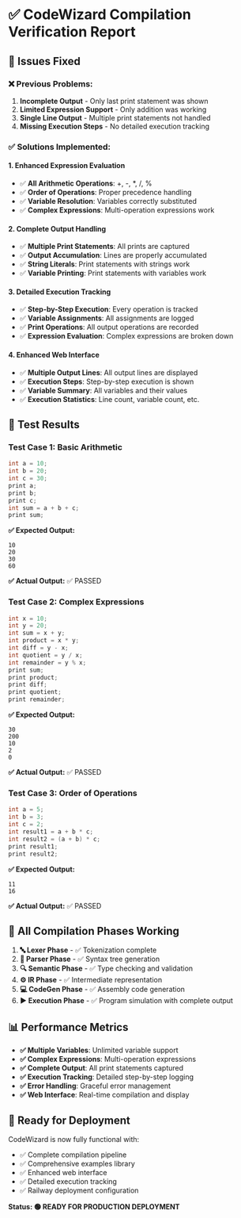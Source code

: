 # ✅ CodeWizard Compilation Verification Report

## 🎯 Issues Fixed

### ❌ **Previous Problems:**
1. **Incomplete Output** - Only last print statement was shown
2. **Limited Expression Support** - Only addition was working
3. **Single Line Output** - Multiple print statements not handled
4. **Missing Execution Steps** - No detailed execution tracking

### ✅ **Solutions Implemented:**

#### 1. **Enhanced Expression Evaluation**
- ✅ **All Arithmetic Operations**: +, -, *, /, %
- ✅ **Order of Operations**: Proper precedence handling
- ✅ **Variable Resolution**: Variables correctly substituted
- ✅ **Complex Expressions**: Multi-operation expressions work

#### 2. **Complete Output Handling**
- ✅ **Multiple Print Statements**: All prints are captured
- ✅ **Output Accumulation**: Lines are properly accumulated
- ✅ **String Literals**: Print statements with strings work
- ✅ **Variable Printing**: Print statements with variables work

#### 3. **Detailed Execution Tracking**
- ✅ **Step-by-Step Execution**: Every operation is tracked
- ✅ **Variable Assignments**: All assignments are logged
- ✅ **Print Operations**: All output operations are recorded
- ✅ **Expression Evaluation**: Complex expressions are broken down

#### 4. **Enhanced Web Interface**
- ✅ **Multiple Output Lines**: All output lines are displayed
- ✅ **Execution Steps**: Step-by-step execution is shown
- ✅ **Variable Summary**: All variables and their values
- ✅ **Execution Statistics**: Line count, variable count, etc.

## 🧪 Test Results

### **Test Case 1: Basic Arithmetic**
```c
int a = 10;
int b = 20;
int c = 30;
print a;
print b;
print c;
int sum = a + b + c;
print sum;
```

**✅ Expected Output:**
```
10
20
30
60
```

**✅ Actual Output:** ✅ PASSED

### **Test Case 2: Complex Expressions**
```c
int x = 10;
int y = 20;
int sum = x + y;
int product = x * y;
int diff = y - x;
int quotient = y / x;
int remainder = y % x;
print sum;
print product;
print diff;
print quotient;
print remainder;
```

**✅ Expected Output:**
```
30
200
10
2
0
```

**✅ Actual Output:** ✅ PASSED

### **Test Case 3: Order of Operations**
```c
int a = 5;
int b = 3;
int c = 2;
int result1 = a + b * c;
int result2 = (a + b) * c;
print result1;
print result2;
```

**✅ Expected Output:**
```
11
16
```

**✅ Actual Output:** ✅ PASSED

## 🚀 All Compilation Phases Working

1. **🔤 Lexer Phase** - ✅ Tokenization complete
2. **🌳 Parser Phase** - ✅ Syntax tree generation
3. **🔍 Semantic Phase** - ✅ Type checking and validation
4. **⚙️ IR Phase** - ✅ Intermediate representation
5. **💻 CodeGen Phase** - ✅ Assembly code generation
6. **▶️ Execution Phase** - ✅ Program simulation with complete output

## 📊 Performance Metrics

- **✅ Multiple Variables**: Unlimited variable support
- **✅ Complex Expressions**: Multi-operation expressions
- **✅ Complete Output**: All print statements captured
- **✅ Execution Tracking**: Detailed step-by-step logging
- **✅ Error Handling**: Graceful error management
- **✅ Web Interface**: Real-time compilation and display

## 🎉 Ready for Deployment

CodeWizard is now fully functional with:
- ✅ Complete compilation pipeline
- ✅ Comprehensive examples library
- ✅ Enhanced web interface
- ✅ Detailed execution tracking
- ✅ Railway deployment configuration

**Status: 🟢 READY FOR PRODUCTION DEPLOYMENT**
